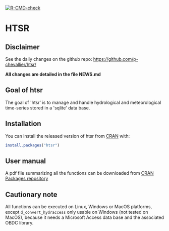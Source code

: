 <!-- badges: start -->
[![R-CMD-check](https://github.com/p-chevallier/htsr/actions/workflows/R-CMD-check.yaml/badge.svg)](https://github.com/p-chevallier/htsr/actions/workflows/R-CMD-check.yaml)
<!-- badges: end -->

# HTSR

## Disclaimer

See the daily changes on the github repo:
<https://github.com/p-chevallier/htsr/>

**All changes are detailed in the file NEWS.md**

## Goal of htsr

The goal of 'htsr' is to manage and handle hydrological and
meteorological time-series stored in a 'sqlite' data base.

## Installation

You can install the released version of htsr from
[CRAN](https://CRAN.R-project.org) with:

``` r
install.packages("htsr")
```

## User manual

A pdf file summarizing all the functions can be downloaded from [CRAN
Packages
repository](https://cran.r-project.org/web/packages/htsr/index.html)

## Cautionary note

All functions can be executed on Linux, Windows or MacOS platforms,
except `d_convert_hydraccess` only usable on Windows (not tested on
MacOS), because it needs a Microsoft Access data base and the associated
OBDC library.

